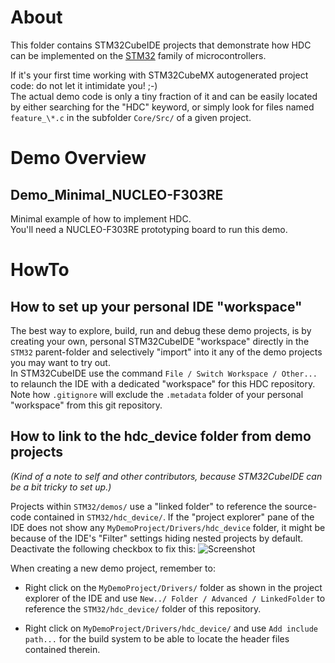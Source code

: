 # About

This folder contains STM32CubeIDE projects that demonstrate how HDC can be implemented on 
the [STM32](https://en.wikipedia.org/wiki/STM32) family of microcontrollers.

If it's your first time working with STM32CubeMX autogenerated project code: do not let it intimidate you! ;-)  
The actual demo code is only a tiny fraction of it and can be easily located by either searching for 
the "HDC" keyword, or simply look for files named ``feature_\*.c`` in the subfolder ``Core/Src/`` of a given project.

# Demo Overview

## Demo_Minimal_NUCLEO-F303RE  
Minimal example of how to implement HDC.  
You'll need a NUCLEO-F303RE prototyping board to run this demo. 

# HowTo

## How to set up your personal IDE "workspace"
The best way to explore, build, run and debug these demo projects, is by creating your own, personal 
STM32CubeIDE "workspace" directly in the ``STM32`` parent-folder and selectively "import" into it any 
of the demo projects you may want to try out.  
In STM32CubeIDE use the command ``File / Switch Workspace / Other...`` to relaunch the IDE with a 
dedicated "workspace" for this HDC repository.  
Note how ``.gitignore`` will exclude the ``.metadata`` folder of your personal "workspace" from this git repository.


## How to link to the hdc_device folder from demo projects 
*(Kind of a note to self and other contributors, because STM32CubeIDE can be a bit tricky to set up.)*  

Projects within ``STM32/demos/`` use a "linked folder" to reference the source-code contained in ``STM32/hdc_device/``. 
If the "project explorer" pane of the IDE does not show any ``MyDemoProject/Drivers/hdc_device`` folder, it might be 
because of the IDE's "Filter" settings hiding nested projects by default.
Deactivate the following checkbox to fix this:
<img src="../doc/img/Screenshot_STM32CubeIDE_FilterHidesNestedProjects.png" alt="Screenshot">

When creating a new demo project, remember to:
* Right click on the ``MyDemoProject/Drivers/`` folder as shown in the project explorer of the IDE 
  and use ``New../ Folder / Advanced / LinkedFolder`` to reference the ``STM32/hdc_device/`` folder of this repository.
  
* Right click on ``MyDemoProject/Drivers/hdc_device/`` and use ``Add include path...`` 
  for the build system to be able to locate the header files contained therein.
